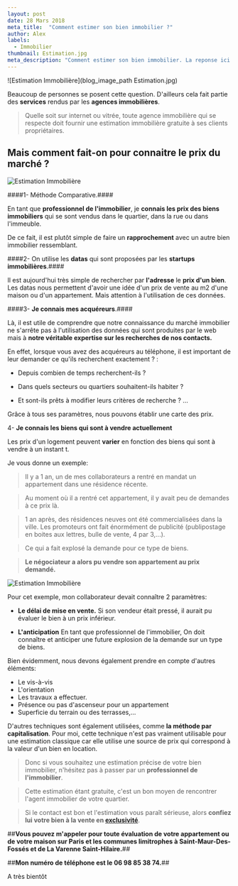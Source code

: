 ```yaml
---
layout: post
date: 28 Mars 2018
meta_title:  "Comment estimer son bien immobilier ?"
author: Alex
labels:
  - Immobilier
thumbnail: Estimation.jpg
meta_description: "Comment estimer son bien immobilier. La reponse ici."
---
```





![Estimation Immobilière](blog_image_path Estimation.jpg)


Beaucoup de personnes se posent cette question.
D'ailleurs cela fait partie des **services** rendus par les **agences immobilières**. 
> Quelle soit sur internet ou vitrée, toute agence immobilière qui se respecte doit fournir une estimation immobilière gratuite à ses clients propriétaires.

## Mais comment fait-on pour connaitre le prix du marché ? ##

![Estimation Immobilière](https://media.giphy.com/media/ne3xrYlWtQFtC/giphy.gif)

####1- Méthode Comparative.####

En tant que **professionnel de l'immobilier**, je **connais les prix des biens immobiliers** qui se sont vendus dans le quartier, dans la rue ou dans l'immeuble.

De ce fait, il est plutôt simple de faire un **rapprochement** avec un autre bien immobilier ressemblant.

####2- On utilise les **datas** qui sont proposées par les **startups immobilières**.####

Il est aujourd'hui très simple de rechercher par **l'adresse** le **prix d'un bien**.
Les datas nous permettent d'avoir une idée d'un prix de vente au m2 d'une maison ou d'un appartement.
Mais attention à l'utilisation de ces données. 





####3- **Je connais mes acquéreurs**.####

Là, il est utile de comprendre que notre connaissance 
du marché immobilier ne s'arrête pas à l'utilisation des données qui sont produites par le web mais à **notre véritable expertise sur les recherches de nos contacts.**

En effet, lorsque vous avez des acquéreurs au téléphone, il est important de leur demander ce qu'ils recherchent exactement ? :

* Depuis combien de temps recherchent-ils ?

* Dans quels secteurs ou quartiers souhaitent-ils habiter ?

* Et sont-ils prêts à modifier leurs critères de recherche ? ...

Grâce à tous ses paramètres, nous pouvons établir une carte des prix.



4- **Je connais les biens qui sont à vendre actuellement**

Les prix d'un logement peuvent **varier** en fonction des biens qui sont à vendre à un instant t.

Je vous donne un exemple:

>Il y a 1 an, un de mes collaborateurs a rentré en mandat un appartement dans une résidence récente.

>Au moment où il a rentré cet appartement, il y avait peu de demandes à ce prix là.

>1 an après, des résidences neuves ont été commercialisées dans la ville. Les promoteurs ont fait énormément de publicité (publipostage en boites aux lettres, bulle de vente, 4 par 3,...). 

>Ce qui a fait explosé la demande pour ce type de biens.

>**Le négociateur a alors pu vendre son appartement au prix demandé.**

![Estimation Immobilière](https://media.giphy.com/media/l3q2QMfaTc4KZxWJG/giphy.gif)

Pour cet exemple, mon collaborateur devait connaître 2 paramètres: 

* **Le délai de mise en vente.** Si son vendeur était pressé, il aurait pu évaluer le bien à un prix inférieur.

* **L'anticipation** En tant que professionnel de l'immobilier, On doit connaître et anticiper une future explosion de la demande sur un type de biens.


Bien évidemment, nous devons également prendre en compte d'autres éléments:

- Le vis-à-vis
- L'orientation
- Les travaux a effectuer.
- Présence ou pas d'ascenseur pour un appartement
- Superficie du terrain ou des terrasses,...

D'autres techniques sont également utilisées, comme **la méthode par capitalisation**.
Pour moi, cette technique n'est pas vraiment utilisable pour une estimation classique car elle utilise une source de prix qui correspond à la valeur d'un bien en location.


>Donc si vous souhaitez une estimation précise de votre bien immobilier, n'hésitez pas à passer par un **professionnel de l'immobilier**.

>Cette estimation étant gratuite, c'est un bon moyen de rencontrer l'agent immobilier de votre quartier.

>Si le contact est bon et l'estimation vous paraît sérieuse, alors **confiez lui votre bien à la vente en [exclusivité](https://www.alexandrecordani.com/blog/DevenirCollectionneurDeBiensImmobiliers)**.

##**Vous pouvez m'appeler pour toute évaluation de votre appartement ou de votre maison sur Paris et les communes limitrophes à Saint-Maur-Des-Fossés et de La Varenne Saint-Hilaire.**##

##**Mon numéro de téléphone est le 06 98 85 38 74.**##

A très bientôt











